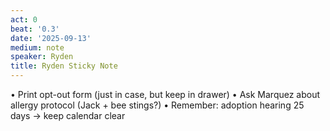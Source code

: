 ```yaml
---
act: 0
beat: '0.3'
date: '2025-09-13'
medium: note
speaker: Ryden
title: Ryden Sticky Note
---
```


• Print opt-out form (just in case, but keep in drawer)
• Ask Marquez about allergy protocol (Jack + bee stings?)
• Remember: adoption hearing 25 days → keep calendar clear
